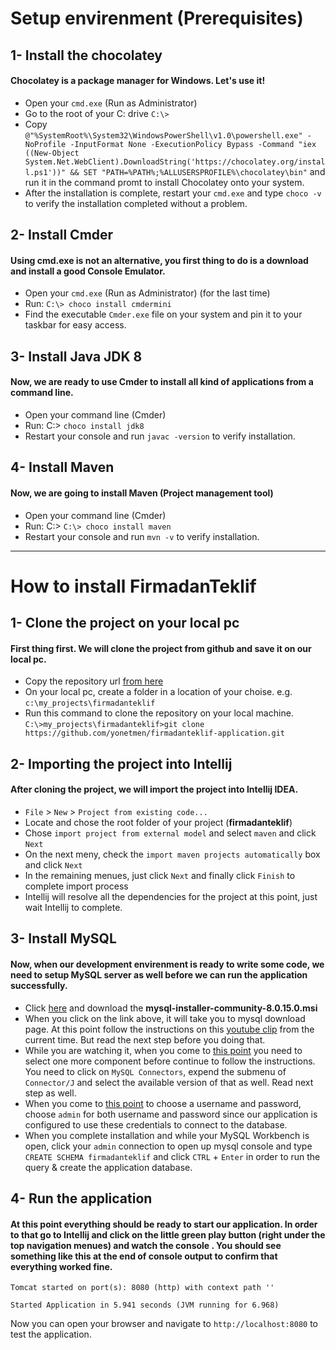 # Setup envirenment (Prerequisites)

1- Install the chocolatey
-
#### Chocolatey is a package manager for Windows. Let's use it!

- Open your `cmd.exe` (Run as Administrator)
- Go to the root of your C: drive `C:\>`
- Copy `@"%SystemRoot%\System32\WindowsPowerShell\v1.0\powershell.exe" -NoProfile -InputFormat None -ExecutionPolicy Bypass -Command "iex ((New-Object System.Net.WebClient).DownloadString('https://chocolatey.org/install.ps1'))" && SET "PATH=%PATH%;%ALLUSERSPROFILE%\chocolatey\bin"` and run it in the command promt to install Chocolatey onto your system.
- After the installation is complete, restart your `cmd.exe` and type `choco -v` to verify the installation completed without a problem.

2- Install Cmder
-
#### Using cmd.exe is not an alternative, you first thing to do is a download and install a good Console Emulator.

- Open your `cmd.exe` (Run as Administrator) (for the last time)
- Run: `C:\> choco install cmdermini`
- Find the executable `Cmder.exe` file on your system and pin it to your taskbar for easy access.

3- Install Java JDK 8
-
#### Now, we are ready to use Cmder to install all kind of applications from a command line.

- Open your command line (Cmder)
- Run: C:\> `choco install jdk8`
- Restart your console and run `javac -version` to verify installation.

4- Install Maven
-
#### Now, we are going to install Maven (Project management tool)

- Open your command line (Cmder)
- Run: C:\> `C:\> choco install maven`
- Restart your console and run `mvn -v` to verify installation.

___

# How to install FirmadanTeklif

1- Clone the project on your local pc
-
#### First thing first. We will clone the project from github and save it on our local pc.

- Copy the repository url [from here](https://github.com/yonetmen/firmadanteklif-application.git)
- On your local pc, create a folder in a location of your choise. e.g. `c:\my_projects\firmadanteklif`
- Run this command to clone the repository on your local machine.
`C:\>my_projects\firmadanteklif>git clone https://github.com/yonetmen/firmadanteklif-application.git`

2- Importing the project into Intellij
- 
#### After cloning the project, we will import the project into Intellij IDEA. 

- `File` > `New` > `Project from existing code...`
- Locate and chose the root folder of your project (**firmadanteklif**)
- Chose `import project from external model` and select `maven` and click `Next`
- On the next meny, check the `import maven projects automatically` box  and click `Next`
- In the remaining menues, just click `Next` and finally click `Finish` to complete import process
- Intellij will resolve all the dependencies for the project at this point, just wait Intellij to complete.

3- Install MySQL
-
#### Now, when our development envirenment is ready to write some code, we need to setup MySQL server as well before we can run the application successfully.

- Click [here](https://dev.mysql.com/downloads/file/?id=484920) and download the **mysql-installer-community-8.0.15.0.msi**
- When you click on the link above, it will take you to mysql download page. At this point follow the instructions on this [youtube clip](https://youtu.be/u96rVINbAUI?t=80) from the current time. But read the next step before you doing that.
- While you are watching it, when you come to [this point](https://youtu.be/u96rVINbAUI?t=150) you need to select one more component before continue to follow the instructions. You need to click on `MySQL Connectors`, expend the submenu of `Connector/J` and select the available version of that as well. Read next step as well.
- When you come to [this point](https://youtu.be/u96rVINbAUI?t=217) to choose a username and password, choose `admin` for both username and password since our application is configured to use these credentials to connect to the database.
- When you complete installation and while your MySQL Workbench is open, click your `admin` connection to open up mysql console and type `CREATE SCHEMA firmadanteklif` and click `CTRL` + `Enter` in order to run the query & create the application database.

4- Run the application
-
#### At this point everything should be ready to start our application. In order to that go to Intellij and click on the little green play button (right under the top navigation menues) and watch the console . You should see something like this at the end of console output to confirm that everything worked fine.

`Tomcat started on port(s): 8080 (http) with context path ''`

`Started Application in 5.941 seconds (JVM running for 6.968)`

Now you can open your browser and navigate to `http://localhost:8080` to test the application.
